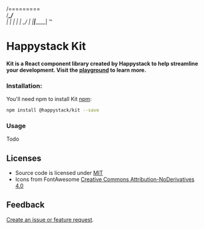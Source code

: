 
  /\=========\
 /__\______/__\
|    |         |
|    |  \___/  |
|____|_________| ™

# Happystack Kit

#### Kit is a React component library created by Happystack to help streamline your development. Visit the [playground](https://github.com) to learn more.

### Installation:
You'll need npm to install Kit [npm](https://www.npmjs.com/):

```bash
npm install @happystack/kit --save
```

### Usage
Todo

## Licenses
* Source code is licensed under [MIT](https://opensource.org/licenses/MIT)
* Icons from FontAwesome [Creative Commons Attribution-NoDerivatives 4.0](http://creativecommons.org/licenses/by-nd/4.0/)

## Feedback
[Create an issue or feature request](https://github.com/HeinrichTremblay/happystack-kit/issues/new).
